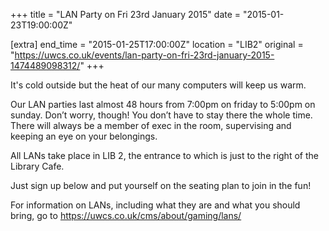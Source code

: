 +++
title = "LAN Party on Fri 23rd January 2015"
date = "2015-01-23T19:00:00Z"

[extra]
end_time = "2015-01-25T17:00:00Z"
location = "LIB2"
original = "https://uwcs.co.uk/events/lan-party-on-fri-23rd-january-2015-1474489098312/"
+++

It's cold outside but the heat of our many computers will keep us warm.

Our LAN parties last almost 48 hours from 7:00pm on friday to 5:00pm on sunday. Don’t worry, though\! You don’t have to stay there the whole time. There will always be a member of exec in the room, supervising and keeping an eye on your belongings.

All LANs take place in LIB 2, the entrance to which is just to the right of the Library Cafe.

Just sign up below and put yourself on the seating plan to join in the fun\!

For information on LANs, including what they are and what you should bring, go to https://uwcs.co.uk/cms/about/gaming/lans/

